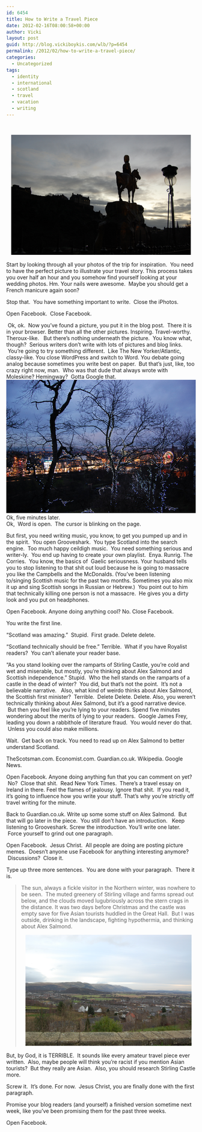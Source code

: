 ```yaml
---
id: 6454
title: How to Write a Travel Piece
date: 2012-02-16T08:00:58+00:00
author: Vicki
layout: post
guid: http://blog.vickiboykis.com/wlb/?p=6454
permalink: /2012/02/how-to-write-a-travel-piece/
categories:
  - Uncategorized
tags:
  - identity
  - international
  - scotland
  - travel
  - vacation
  - writing
---
```

&nbsp;

<p style="text-align: center;">
  <a href="https://raw.githubusercontent.com/veekaybee/wlb/gh-pages/assets/images/2012/02/DSC_0597.jpg"><img class="aligncenter  wp-image-6456" title="DSC_0597" src="https://raw.githubusercontent.com/veekaybee/wlb/gh-pages/assets/images/2012/02/DSC_0597.jpg" alt="" width="478" height="318" /></a>
</p>

Start by looking through all your photos of the trip for inspiration.  You need to have the perfect picture to illustrate your travel story. This process takes you over half an hour and you somehow find yourself looking at your wedding photos. Hm. Your nails were awesome.  Maybe you should get a French manicure again soon?

Stop that.  You have something important to write.  Close the iPhotos.

Open Facebook.  Close Facebook.

<div>
   Ok, ok.  Now you&#8217;ve found a picture, you put it in the blog post.  There it is in your browser. Better than all the other pictures. Inspiring. Travel-worthy. Theroux-like.   But there&#8217;s nothing underneath the picture.  You know what, though?  Serious writers don&#8217;t write with lots of pictures and blog links.  You&#8217;re going to try something different.  Like The New Yorker/Atlantic, classy-like. You close WordPress and switch to Word. You debate going analog because sometimes you write best on paper.  But that&#8217;s just, like, too crazy right now, man.  Who was that dude that always wrote with Moleskine? Hemingway?  Gotta Google that.
</div>

<div>
</div>

<div>
  <a href="https://raw.githubusercontent.com/veekaybee/wlb/gh-pages/assets/images/2012/02/DSC_0618.jpg"><img class="aligncenter  wp-image-6458" title="DSC_0618" src="https://raw.githubusercontent.com/veekaybee/wlb/gh-pages/assets/images/2012/02/DSC_0618.jpg" alt="" width="530" height="353" /></a>
</div>

<div>
</div>

<div>
  Ok, five minutes later.
</div>

<div>
</div>

<div>
  Ok,  Word is open.  The cursor is blinking on the page.
</div>

But first, you need writing music, you know, to get you pumped up and in the spirit.  You open Grooveshark.  You type Scotland into the search engine.  Too much happy ceildigh music.  You need something serious and writer-ly.  You end up having to create your own playlist.  Enya. Runrig. The Corries.  You know, the basics of  Gaelic seriousness. Your husband tells you to stop listening to that shit out loud because he is going to massacre you like the Campbells and the McDonalds. (You&#8217;ve been listening to/singing Scottish music for the past two months. Sometimes you also mix it up and sing Scottish songs in Russian or Hebrew.)  You point out to him that technically killing one person is not a massacre.  He gives you a dirty look and you put on headphones.

Open Facebook. Anyone doing anything cool? No. Close Facebook.

You write the first line.

&#8220;Scotland was amazing.&#8221;  Stupid.  First grade. Delete delete.

&#8220;Scotland technically should be free.&#8221; Terrible.  What if you have Royalist readers?  You can&#8217;t alienate your reader base.

&#8220;As you stand looking over the ramparts of Stirling Castle, you&#8217;re cold and wet and miserable, but mostly, you&#8217;re thinking about Alex Salmond and Scottish independence.&#8221; Stupid.  Who the hell stands on the ramparts of a castle in the dead of winter?  You did, but that&#8217;s not the point.  It&#8217;s not a believable narrative.   Also, what kind of weirdo thinks about Alex Salmond, the Scottish first minister?  Terrible.  Delete Delete. Delete. Also, you weren&#8217;t technically thinking about Alex Salmond, but it&#8217;s a good narrative device.  But then you feel like you&#8217;re lying to your readers. Spend five minutes wondering about the merits of lying to your readers.  Google James Frey, leading you down a rabbithole of literature fraud.  You would never do that.  Unless you could also make millions.

Wait.  Get back on track. You need to read up on Alex Salmond to better understand Scotland.

TheScotsman.com. Economist.com. Guardian.co.uk. Wikipedia. Google News.

Open Facebook. Anyone doing anything fun that you can comment on yet?  No?  Close that shit.  Read New York Times.  There&#8217;s a travel essay on Ireland in there. Feel the flames of jealousy. Ignore that shit.  If you read it, it&#8217;s going to influence how you write your stuff. That&#8217;s why you&#8217;re strictly off travel writing for the minute.

Back to Guardian.co.uk. Write up some some stuff on Alex Salmond.  But that will go later in the piece.  You still don&#8217;t have an introduction.   Keep listening to Grooveshark. Screw the introduction. You&#8217;ll write one later.  Force yourself to grind out one paragraph.

Open Facebook.  Jesus Christ.  All people are doing are posting picture memes.  Doesn&#8217;t anyone use Facebook for anything interesting anymore?  Discussions?  Close it.

Type up three more sentences.  You are done with your paragraph.  There it is.

> The sun, always a fickle visitor in the Northern winter, was nowhere to be seen.  The muted greenery of Stirling village and farms spread out below, and the clouds moved lugubriously across the stern crags in the distance. It was two days before Christmas and the castle was empty save for five Asian tourists huddled in the Great Hall.  But I was outside, drinking in the landscape, fighting hypothermia, and thinking about Alex Salmond.
> 
> <p style="text-align: center;">
>   <a href="https://raw.githubusercontent.com/veekaybee/wlb/gh-pages/assets/images/2012/02/DSC_0683.jpg"><img class="aligncenter  wp-image-6459" title="DSC_0683" src="https://raw.githubusercontent.com/veekaybee/wlb/gh-pages/assets/images/2012/02/DSC_0683.jpg" alt="" width="442" height="294" /></a>
> </p>

But, by God, it is TERRIBLE.  It sounds like every amateur travel piece ever written.  Also, maybe people will think you&#8217;re racist if you mention Asian tourists?  But they really are Asian.  Also, you should research Stirling Castle more.

Screw it.  It&#8217;s done. For now.  Jesus Christ, you are finally done with the first paragraph.

Promise your blog readers (and yourself) a finished version sometime next week, like you&#8217;ve been promising them for the past three weeks.

Open Facebook.
